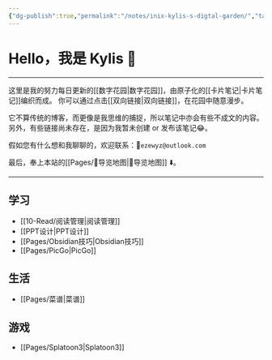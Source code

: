 ```yaml
---
{"dg-publish":true,"permalink":"/notes/inix-kylis-s-digtal-garden/","tags":"gardenEntry","dgHomeLink":true,"dgPassFrontmatter":false}
---
```



# Hello，我是 Kylis 👋

***

这里是我的努力每日更新的[[数字花园|数字花园]]，由原子化的[[卡片笔记|卡片笔记]]编织而成。
你可以通过点击[[双向链接|双向链接]]，在花园中随意漫步。

它不算传统的博客，而更像是我思维的捕捉，所以笔记中亦会有些不成文的内容。另外，有些链接尚未存在，是因为我暂未创建 or 发布该笔记😂。

假如您有什么想和我聊聊的，欢迎联系：📨`ezewyz@outlook.com`

最后，奉上本站的[[Pages/🧭导览地图|🧭导览地图]] ⬇️。

***

## 学习

-  [[10-Read/阅读管理|阅读管理]]
- [[PPT设计|PPT设计]]
-  [[Pages/Obsidian技巧|Obsidian技巧]]
-  [[Pages/PicGo|PicGo]]

## 生活

-  [[Pages/菜谱|菜谱]]

## 游戏

-  [[Pages/Splatoon3|Splatoon3]]